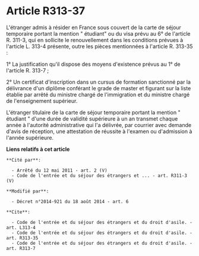 # Article R313-37

L'étranger admis à résider en France sous couvert de la carte de séjour temporaire portant la mention " étudiant" ou du visa
prévu au 6° de l'article R. 311-3, qui en sollicite le renouvellement dans les conditions prévues à l'article L. 313-4
présente, outre les pièces mentionnées à l'article R. 313-35 : 

1° La justification qu'il dispose des moyens d'existence prévus au 1° de l'article R. 313-7 ; 

2° Un certificat d'inscription dans un cursus de formation sanctionné par la délivrance d'un diplôme conférant le grade de
master et figurant sur la liste établie par arrêté du ministre chargé de l'immigration et du ministre chargé de
l'enseignement supérieur.

L'étranger titulaire de la carte de séjour temporaire portant la mention " étudiant " d'une durée de validité supérieure à un
an transmet chaque année à l'autorité administrative qui l'a délivrée, par courrier avec demande d'avis de réception, une
attestation de réussite à l'examen ou d'admission à l'année supérieure.

**Liens relatifs à cet article**

	**Cité par**:

	  - Arrêté du 12 mai 2011 - art. 2 (V)
	  - Code de l'entrée et du séjour des étrangers et ... - art. R311-3 (V)

	**Modifié par**:

	  - Décret n°2014-921 du 18 août 2014 - art. 6

	**Cite**:

	  - Code de l'entrée et du séjour des étrangers et du droit d'asile. - art. L313-4
	  - Code de l'entrée et du séjour des étrangers et du droit d'asile. - art. R313-35
	  - Code de l'entrée et du séjour des étrangers et du droit d'asile. - art. R313-7
